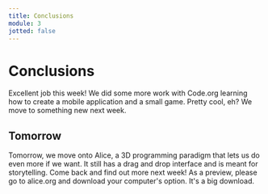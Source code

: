 ```yaml
---
title: Conclusions
module: 3
jotted: false
---
```


# Conclusions

Excellent job this week!  We did some more work with Code.org learning how to create a mobile application and a small game.  Pretty cool, eh? We move to something new next week.

## Tomorrow

Tomorrow, we move onto Alice, a 3D programming paradigm that lets us do even more if we want.  It still has a drag and drop interface and is meant for storytelling.  Come back and find out more next week!  As a preview, please go to alice.org and download your computer's option. It's a big download.